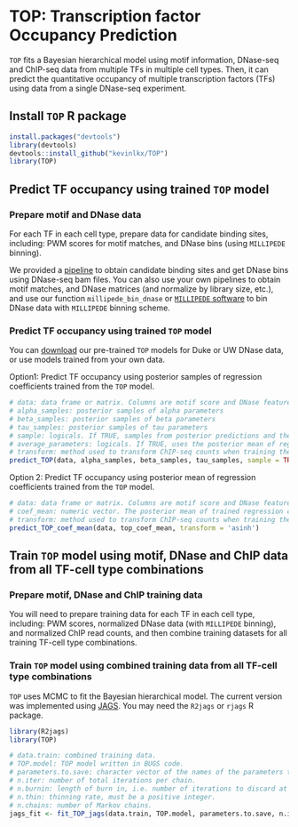 
<!-- README.md is generated from README.Rmd. Please edit that file -->
TOP: Transcription factor Occupancy Prediction
==============================================

<!-- badges: start -->
<!-- badges: end -->
`TOP` fits a Bayesian hierarchical model using motif information, DNase-seq and ChIP-seq data from multiple TFs in multiple cell types. Then, it can predict the quantitative occupancy of multiple transcription factors (TFs) using data from a single DNase-seq experiment.

Install `TOP` R package
-----------------------

``` r
install.packages("devtools")
library(devtools)
devtools::install_github("kevinlkx/TOP")
library(TOP)
```

Predict TF occupancy using trained `TOP` model
----------------------------------------------

### Prepare motif and DNase data

For each TF in each cell type, prepare data for candidate binding sites, including: PWM scores for motif matches, and DNase bins (using `MILLIPEDE` binning).

We provided a [pipeline](../doc/preprocessing.html) to obtain candidate binding sites and get DNase bins using DNase-seq bam files. You can also use your own pipelines to obtain motif matches, and DNase matrices (and normalize by library size, etc.), and use our function `millipede_bin_dnase` or [`MILLIPEDE` software](https://users.cs.duke.edu/~amink/software/millipede/) to bin DNase data with `MILLIPEDE` binning scheme.

### Predict TF occupancy using trained `TOP` model

You can [download](../data/) our pre-trained `TOP` models for Duke or UW DNase data, or use models trained from your own data.

Option1: Predict TF occupancy using posterior samples of regression coefficients trained from the `TOP` model.

``` r
# data: data frame or matrix. Columns are motif score and DNase features. Rows are candidate sites.
# alpha_samples: posterior samples of alpha parameters
# beta_samples: posterior samples of beta parameters
# tau_samples: posterior samples of tau parameters
# sample: logicals. If TRUE, samples from posterior predictions and then take the mean of posterior prediction samples.
# average_parameters: logicals. If TRUE, uses the posterior mean of regression coefficients to make predictions.
# transform: method used to transform ChIP-seq counts when training the TOP model. Default: transform = "asinh".
predict_TOP(data, alpha_samples, beta_samples, tau_samples, sample = TRUE, average_parameters = FALSE, transform = 'asinh')
```

Option 2: Predict TF occupancy using posterior mean of regression coefficients trained from the `TOP` model.

``` r
# data: data frame or matrix. Columns are motif score and DNase features. Rows are candidate sites.
# coef_mean: numeric vector. The posterior mean of trained regression coefficients.
# transform: method used to transform ChIP-seq counts when training the TOP model. Default: transform = "asinh".
predict_TOP_coef_mean(data, top_coef_mean, transform = 'asinh')
```

Train `TOP` model using motif, DNase and ChIP data from all TF-cell type combinations
-------------------------------------------------------------------------------------

### Prepare motif, DNase and ChIP training data

You will need to prepare training data for each TF in each cell type, including: PWM scores, normalized DNase data (with `MILLIPEDE` binning), and normalized ChIP read counts, and then combine training datasets for all training TF-cell type combinations.

### Train `TOP` model using combined training data from all TF-cell type combinations

`TOP` uses MCMC to fit the Bayesian hierarchical model. The current version was implemented using [JAGS](http://mcmc-jags.sourceforge.net). You may need the `R2jags` or `rjags` R package.

``` r
library(R2jags)
library(TOP)

# data.train: combined training data.
# TOP.model: TOP model written in BUGS code.
# parameters.to.save: character vector of the names of the parameters to save which should be monitored.
# n.iter: number of total iterations per chain.
# n.burnin: length of burn in, i.e. number of iterations to discard at the beginning.
# n.thin: thinning rate, must be a positive integer.
# n.chains: number of Markov chains.
jags_fit <- fit_TOP_jags(data.train, TOP.model, parameters.to.save, n.iter, n.burnin, n.thin, n.chains)
```
